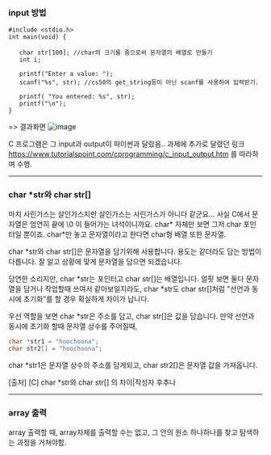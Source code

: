### input 방법
~~~
#include <stdio.h>
int main(void) {

   char str[100]; //char의 크기를 줌으로써 문자열의 배열로 만들기
   int i;

   printf("Enter a value: ");
   scanf("%s", str); //cs50의 get_string등이 아닌 scanf를 사용하여 입력받기.

   printf( "You entered: %s", str);
   printf("\n");
}
~~~

=> 결과화면
![image](https://user-images.githubusercontent.com/68533679/88617176-e7dcbe80-d0d0-11ea-9950-6cd036da2148.png)

C 프로그램은 그 input과 output이 파이썬과 달랐음.. 과제에 추가로 달렸던 링크 <https://www.tutorialspoint.com/cprogramming/c_input_output.htm> 를 따라하며 수행.

---
### char *str와 char str[]
마치 사린가스는 살인가스지만 살인가스는 사린가스가 아니다 같군요…
사실 C에서 문자열은 엄연히 끝에 \0 이 들어가는 녀석이니까요.
char* 자체만 보면 그저 char 포인터일 뿐이죠.
char*만 놓고 문자열이라고 한다면 char형 배열 또한 문자열.


char *str와 char str[]은 문자열을 담기위해 사용합니다. 용도는 같더라도 담는 방법이 다릅니다. 잘 알고 상황에 맞게 문자열을 담으면 되겠습니다. 

당연한 소리지만, char *str는 포인터고 char str[]는 배열입니다. 얼핏 보면 둘다 문자열을 담거나 작업할때 쓰여서 같아보일지라도, char *str도 char str[]처럼 "선언과 동시에 초기화"를 할 경우 확실하게 차이가 납니다.


우선 역할을 보면 char *str은 주소를 담고, char str[]은 값을 담습니다. 만약 선언과 동시에 초기화 할때 문자열 상수를 주어질때,
~~~c
char *str1 = "hoochoona";
char str2[] = "hoochoona";
~~~

char *str1은 문자열 상수의 주소를 담게되고,
char str2[]은 문자열 값을 가져옵니다.

[출처] [C] char *str와 char str[] 의 차이|작성자 후추나

---
### array 출력
array 출력할 때, array자체를 출력할 수는 없고, 그 안의 원소 하나하나를 찾고 탐색하는 과정을 거쳐야함.
